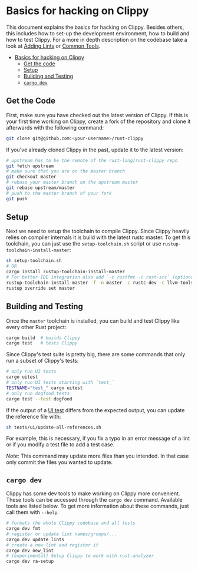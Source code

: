 # Basics for hacking on Clippy

This document explains the basics for hacking on Clippy. Besides others, this
includes how to set-up the development environment, how to build and how to test
Clippy. For a more in depth description on the codebase take a look at [Adding
Lints] or [Common Tools].

[Adding Lints]: https://github.com/rust-lang/rust-clippy/blob/master/doc/adding_lints.md
[Common Tools]: https://github.com/rust-lang/rust-clippy/blob/master/doc/common_tools_writing_lints.md

- [Basics for hacking on Clippy](#basics-for-hacking-on-clippy)
  - [Get the code](#get-the-code)
  - [Setup](#setup)
  - [Building and Testing](#building-and-testing)
  - [`cargo dev`](#cargo-dev)

## Get the Code

First, make sure you have checked out the latest version of Clippy. If this is
your first time working on Clippy, create a fork of the repository and clone it
afterwards with the following command:

```bash
git clone git@github.com:<your-username>/rust-clippy
```

If you've already cloned Clippy in the past, update it to the latest version:

```bash
# upstream has to be the remote of the rust-lang/rust-clippy repo
git fetch upstream
# make sure that you are on the master branch
git checkout master
# rebase your master branch on the upstream master
git rebase upstream/master
# push to the master branch of your fork
git push
```

## Setup

Next we need to setup the toolchain to compile Clippy. Since Clippy heavily
relies on compiler internals it is build with the latest rustc master. To get
this toolchain, you can just use the `setup-toolchain.sh` script or use
`rustup-toolchain-install-master`:

```bash
sh setup-toolchain.sh
# OR
cargo install rustup-toolchain-install-master
# For better IDE integration also add `-c rustfmt -c rust-src` (optional)
rustup-toolchain-install-master -f -n master -c rustc-dev -c llvm-tools
rustup override set master
```

## Building and Testing

Once the `master` toolchain is installed, you can build and test Clippy like
every other Rust project:

```bash
cargo build  # builds Clippy
cargo test   # tests Clippy
```

Since Clippy's test suite is pretty big, there are some commands that only run a
subset of Clippy's tests:

```bash
# only run UI tests
cargo uitest
# only run UI tests starting with `test_`
TESTNAME="test_" cargo uitest
# only run dogfood tests
cargo test --test dogfood
```

If the output of a [UI test] differs from the expected output, you can update the
reference file with:

```bash
sh tests/ui/update-all-references.sh
```

For example, this is necessary, if you fix a typo in an error message of a lint
or if you modify a test file to add a test case.

_Note:_ This command may update more files than you intended. In that case only
commit the files you wanted to update.

[UI test]: https://rustc-dev-guide.rust-lang.org/tests/adding.html#guide-to-the-ui-tests

## `cargo dev`

Clippy has some dev tools to make working on Clippy more convenient. These tools
can be accessed through the `cargo dev` command. Available tools are listed
below. To get more information about these commands, just call them with
`--help`.

```bash
# formats the whole Clippy codebase and all tests
cargo dev fmt
# register or update lint names/groups/...
cargo dev update_lints
# create a new lint and register it
cargo dev new_lint
# (experimental) Setup Clippy to work with rust-analyzer
cargo dev ra-setup
```
